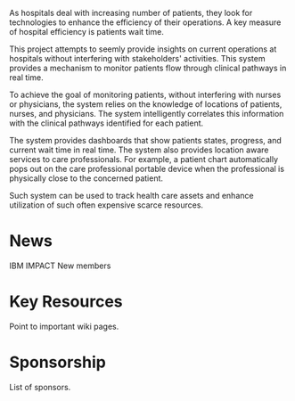 As hospitals deal with increasing number of patients, they look for technologies to enhance the efficiency of their operations. A key measure of hospital efficiency is patients wait time.

This project attempts to seemly provide insights on current operations at hospitals without interfering with stakeholders' activities. This system provides a mechanism to monitor patients flow through clinical pathways in real time.

To achieve the goal of monitoring patients, without interfering with nurses or physicians, the system relies on the knowledge of locations of patients, nurses, and physicians. The system intelligently correlates this information with the clinical pathways identified for each patient.

The system provides dashboards that show patients states, progress, and current wait time in real time. The system also provides location aware services to care professionals. For example, a patient chart automatically pops out on the care professional portable device when the professional is physically close to the concerned patient.

Such system can be used to track health care assets and enhance utilization of such often expensive scarce resources.

# News #
IBM IMPACT
New members

# Key Resources #
Point to important wiki pages.


# Sponsorship #
List of sponsors.

